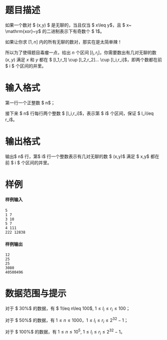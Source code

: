 
# 题目描述

如果一个数对 $ (x,y) $ 是无聊的，当且仅当 $ x\leq y$，且 $ x~ \mathrm{xor}~y$ 的二进制表示下有奇数个 $ 1$。

如果让你求 $[1,n]$ 内的所有无聊的数对，那实在是太简单辣！

所以为了使得题目毒瘤一点，给出 $n$ 个区间 $[l_i,r_i]$，你需要数出有几对无聊的数 $(x,y)$ 满足 $x$ 和 $y$ 都在 $ [l_1,r_1] \cup [l_2,r_2]... \cup [l_i,r_i]$，即两个数都在前 $ i $ 个区间的并里。

# 输入格式

第一行一个正整数 $ n$；

接下来 $ n$ 行每行两个整数 $ [l_i,r_i]$，表示第 $ i$ 个区间，保证 $ l_i\leq r_i$。

# 输出格式

输出$ n$ 行，第$ i$ 行一个整数表示有几对无聊的数 $ (x,y)$ 满足 $ x,y$ 都在前 $ i $ 个区间的并里。

# 样例

#### 样例输入
```plain
5
1 7
3 10
5 7
4 111
222 12838
```

#### 样例输出
```plain
12
25
25
3080
40500496
```

# 数据范围与提示

对于 $ 30\%$ 的数据，有 $ 1\leq n\leq 100$, $1\leq l_i\leq r_i \leq 100$；

对于 $ 50\%$ 的数据，有 $1\leq n\leq 1000$，$1\leq l_i \leq r_i \leq 2^{32}-1$；

对于 $ 100\%$ 的数据，有 $1\leq n \leq 10^5$, $1\leq l_i \leq r_i \leq 2^{32}-1$。

